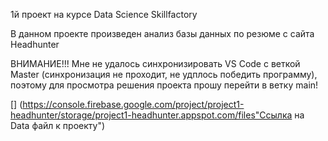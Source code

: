 1й проект на курсе Data Science Skillfactory

В данном проекте произведен анализ базы данных по резюме с сайта Headhunter

ВНИМАНИЕ!!! Мне не удалось синхронизировать VS Code c веткой Master (синхронизация не проходит, не удплось победить программу), поэтому для просмотра решения проекта прошу перейти в ветку main!

[] (https://console.firebase.google.com/project/project1-headhunter/storage/project1-headhunter.appspot.com/files"Ссылка на Data файл к проекту")
